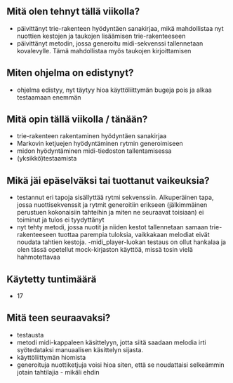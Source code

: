 ## Mitä olen tehnyt tällä viikolla?
- päivittänyt trie-rakenteen hyödyntäen sanakirjaa, mikä mahdollistaa nyt nuottien kestojen ja taukojen lisäämisen trie-rakenteeseen
- päivittänyt metodin, jossa generoitu midi-sekvenssi tallennetaan kovalevylle. Tämä mahdollistaa myös taukojen kirjoittamisen


## Miten ohjelma on edistynyt?
- ohjelma edistyy, nyt täytyy hioa käyttöliittymän bugeja pois ja alkaa testaamaan enemmän

## Mitä opin tällä viikolla / tänään?
- trie-rakenteen rakentaminen hyödyntäen sanakirjaa
- Markovin ketjuejen hyödyntäminen rytmin generoimiseen
- midon hyödyntäminen midi-tiedoston tallentamisessa
- (yksikkö)testaamista

## Mikä jäi epäselväksi tai tuottanut vaikeuksia?
- testannut eri tapoja sisällyttää rytmi sekvenssiin. Alkuperäinen tapa, jossa nuottisekvenssit ja rytmit generoitiin erikseen (jälkimmäinen perustuen kokonaisiin tahteihin ja miten ne seuraavat toisiaan) ei toiminut ja tulos ei tyydyttänyt
- nyt tehty metodi, jossa nuotit ja niiden kestot tallennetaan samaan trie-rakenteeseen tuottaa parempia tuloksia, vaikkakaan melodiat eivät noudata tahtien kestoja.
-midi_player-luokan testaus on ollut hankalaa ja olen tässä opetellut mock-kirjaston käyttöä, missä tosin vielä hahmotettavaa

## Käytetty tuntimäärä
- 17

## Mitä teen seuraavaksi?
- testausta
- metodi midi-kappaleen käsittelyyn, jotta siitä saadaan melodia irti syötedataksi manuaalisen käsittelyn sijasta.
- käyttöliittymän hiomista
- generoituja nuottiketjuja voisi hioa siten, että se noudattaisi selkeämmin jotain tahtilajia - mikäli ehdin
